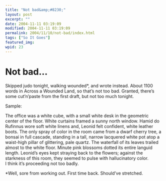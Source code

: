 ```yaml
---
title: "Not bad&amp;#8230;"
layout: post
excerpt: ""
date: 2004-11-11 03:19:09
modified: 2004-11-11 03:19:09
permalink: 2004/11/10/not-bad/index.html
tags: ["So It Goes"]
featured_img: 
wpid: 23
---
```


# Not bad&#8230;

Skipped judo tonight, walking wounded\*, and wrote instead. About 1100 words in Across a Wounded Land, so that’s not too bad. Granted, there’s some cut’n’paste from the first draft, but not too much tonight.

Sample:

<div>The office was a white cube, with a small white desk in the geometric center of the floor. White curtains framed a sunny north window. Hamid do Rufinnus wore soft white linens and, Leonid felt confident, white leather boots. The only spray of color in the room came from a dwarf cherry tree, a bonsai in full cascade, standing in a tall, narrow lacquered white pot atop a waist-high pillar of glittering, pale quartz. The waterfall of its leaves trailed almost to the white floor. Minute pink blossoms dotted its entire languid length. Leonid’s eyes kept straying back to the flowers; against the starkness of this room, they seemed to pulse with hallucinatory color.</div>I think it’s proceeding not too badly.

\*Well, sore from working out. First time back. Should’ve stretched.
